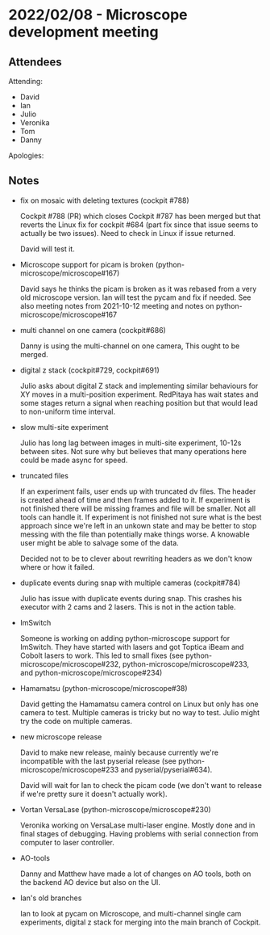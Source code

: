 # 2022/02/08 - Microscope development meeting

## Attendees

Attending:

- David
- Ian
- Julio
- Veronika
- Tom
- Danny

Apologies:

## Notes

* fix on mosaic with deleting textures (cockpit #788)

  Cockpit #788 (PR) which closes Cockpit #787 has been merged but that
  reverts the Linux fix for cockpit #684 (part fix since that issue
  seems to actually be two issues).  Need to check in Linux if issue
  returned.

  David will test it.

* Microscope support for picam is broken (python-microscope/microscope#167)

  David says he thinks the picam is broken as it was rebased from a
  very old microscope version.  Ian will test the pycam and fix if
  needed.  See also meeting notes from 2021-10-12 meeting and notes on
  python-microscope/microscope#167

* multi channel on one camera (cockpit#686)

  Danny is using the multi-channel on one camera, This ought to be
  merged.

* digital z stack (cockpit#729, cockpit#691)

  Julio asks about digital Z stack and implementing similar behaviours
  for XY moves in a multi-position experiment.  RedPitaya has wait
  states and some stages return a signal when reaching position but
  that would lead to non-uniform time interval.

* slow multi-site experiment

  Julio has long lag between images in multi-site experiment, 10-12s
  between sites.  Not sure why but believes that many operations here
  could be made async for speed.

* truncated files

  If an experiment fails, user ends up with truncated dv files.  The
  header is created ahead of time and then frames added to it.  If
  experiment is not finished there will be missing frames and file
  will be smaller.  Not all tools can handle it.  If experiment is not
  finished not sure what is the best approach since we're left in an
  unkown state and may be better to stop messing with the file than
  potentially make things worse.  A knowable user might be able to
  salvage some of the data.

  Decided not to be to clever about rewriting headers as we don't know
  where or how it failed.

* duplicate events during snap with multiple cameras (cockpit#784)

  Julio has issue with duplicate events during snap.  This crashes his
  executor with 2 cams and 2 lasers. This is not in the action table.

* ImSwitch

  Someone is working on adding python-microscope support for ImSwitch.
  They have started with lasers and got Toptica iBeam and Cobolt
  lasers to work.  This led to small fixes (see
  python-microscope/microscope#232, python-microscope/microscope#233,
  and python-microscope/microscope#234)

* Hamamatsu (python-microscope/microscope#38)

  David getting the Hamamatsu camera control on Linux but only has one
  camera to test.  Multiple cameras is tricky but no way to test.
  Julio might try the code on multiple cameras.

* new microscope release

  David to make new release, mainly because currently we're
  incompatible with the last pyserial release (see
  python-microscope/microscope#233 and pyserial/pyserial#634).

  David will wait for Ian to check the picam code (we don't want to
  release if we're pretty sure it doesn't actually work).

* Vortan VersaLase (python-microscope/microscope#230)

  Veronika working on VersaLase multi-laser engine.  Mostly done and
  in final stages of debugging.  Having problems with serial
  connection from computer to laser controller.

* AO-tools

  Danny and Matthew have made a lot of changes on AO tools, both on
  the backend AO device but also on the UI.

* Ian's old branches

  Ian to look at pycam on Microscope, and multi-channel single cam
  experiments, digital z stack for merging into the main branch of
  Cockpit.
